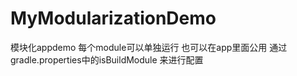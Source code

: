 # MyModularizationDemo
模块化appdemo
每个module可以单独运行 也可以在app里面公用 通过gradle.properties中的isBuildModule 来进行配置
